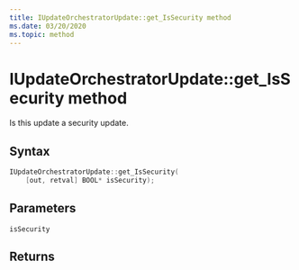 ```yaml
---
title: IUpdateOrchestratorUpdate::get_IsSecurity method
ms.date: 03/20/2020
ms.topic: method
---
```


# IUpdateOrchestratorUpdate::get_IsSecurity method
Is this update a security update.

## Syntax
```cpp
IUpdateOrchestratorUpdate::get_IsSecurity(
    [out, retval] BOOL* isSecurity);
```

## Parameters

`isSecurity`

## Returns
